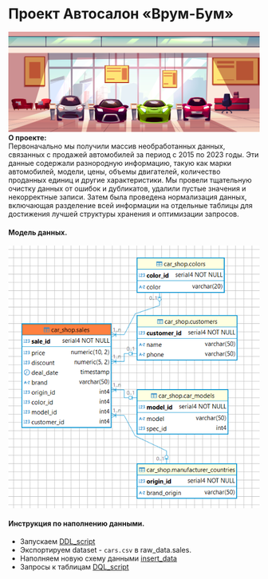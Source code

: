 # Проект Автосалон «Врум-Бум»
![](/image/911.jpg)
**О проекте:**  
Первоначально мы получили массив необработанных данных, связанных с продажей автомобилей за период с 2015 по 2023 годы. Эти данные содержали разнородную информацию, такую как марки автомобилей, модели, цены, объемы двигателей, количество проданных единиц и другие характеристики. Мы провели тщательную очистку данных от ошибок и дубликатов, удалили пустые значения и некорректные записи. Затем была проведена нормализация данных, включающая разделение всей информации на отдельные таблицы для достижения лучшей структуры хранения и оптимизации запросов. 

#### Модель данных.
![data_model](/image/data_model.png)

#### Инструкция по наполнению данными.
- Запускаем [DDL_script](/DDL_cript.sql)
- Экспортируем dataset - `cars.csv` в raw_data.sales.
- Наполняем новую схему данными [insert_data](/insert_data.sql)
- Запросы к таблицам [DQL_script](/DQL_script.sql)  

